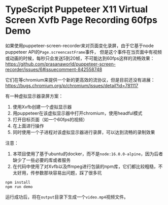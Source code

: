 TypeScript Puppeteer X11 Virtual Screen Xvfb Page Recording 60fps Demo
===========================

如果使用puppeteer-screen-recorder来对页面变化录屏，由于它基于node puppeteer API的`Page.screencastFrame`事件，
但是这个事件在当页面中有视频或动画的时候，每秒只会发送5到20帧，不可能达到60fps这样的流畅效果：
https://github.com/prasanaworld/puppeteer-screen-recorder/issues/6#issuecomment-842558748

它们在等chromium来提供一个新的更高效的流协议，但是目前还没有进展：https://bugs.chromium.org/p/chromium/issues/detail?id=781117

有一种虚拟显示器录屏方案：
1. 使用Xvfb创建一个虚拟显示器
2. 用puppeteer在该虚拟显示器中打开chromium，使用headful模式
3. 打开目标页面（如一个60fps的视频）
4. 在上面进行操作
5. 同时使用一个子进程对该虚拟显示器进行录屏，可以达到流畅的录制效果

注意：
1. 本项目使用了基于ubuntu的docker，而不是`node:16.0.0-alpine`，因为后者缺少了一些必要的库或者服务
2. 在代码中使用了对Xvfb以及ffmpeg进行包装的npm库，它们都比较粗糙，不太好用，传参数那块容易出问题，踩了很多坑

```
npm install
npm run demo
```

运行成功后，将在`output`目录下生成一个`video.mp4`视频文件。


